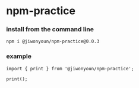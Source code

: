 # npm-practice

### install from the command line
```
npm i @jiwonyoun/npm-practice@0.0.3
```

### example
```
import { print } from '@jiwonyoun/npm-practice';

print();
```
